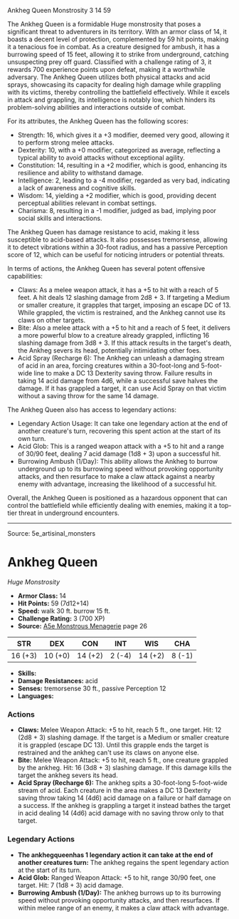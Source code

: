 <MonsterName/>Ankheg Queen</MonsterName>
<CreatureType/>Monstrosity</CreatureType>
<CR/>3</CR>
<AC/>14</AC>
<HP/>59</HP>
<summary>The Ankheg Queen is a formidable Huge monstrosity that poses a significant threat to adventurers in its territory. With an armor class of 14, it boasts a decent level of protection, complemented by 59 hit points, making it a tenacious foe in combat. As a creature designed for ambush, it has a burrowing speed of 15 feet, allowing it to strike from underground, catching unsuspecting prey off guard. Classified with a challenge rating of 3, it rewards 700 experience points upon defeat, making it a worthwhile adversary. The Ankheg Queen utilizes both physical attacks and acid sprays, showcasing its capacity for dealing high damage while grappling with its victims, thereby controlling the battlefield effectively. While it excels in attack and grappling, its intelligence is notably low, which hinders its problem-solving abilities and interactions outside of combat.</summary>

<detail>

For its attributes, the Ankheg Queen has the following scores: 

- Strength: 16, which gives it a +3 modifier, deemed very good, allowing it to perform strong melee attacks.
- Dexterity: 10, with a +0 modifier, categorized as average, reflecting a typical ability to avoid attacks without exceptional agility.
- Constitution: 14, resulting in a +2 modifier, which is good, enhancing its resilience and ability to withstand damage.
- Intelligence: 2, leading to a -4 modifier, regarded as very bad, indicating a lack of awareness and cognitive skills.
- Wisdom: 14, yielding a +2 modifier, which is good, providing decent perceptual abilities relevant in combat settings.
- Charisma: 8, resulting in a -1 modifier, judged as bad, implying poor social skills and interactions.

The Ankheg Queen has damage resistance to acid, making it less susceptible to acid-based attacks. It also possesses tremorsense, allowing it to detect vibrations within a 30-foot radius, and has a passive Perception score of 12, which can be useful for noticing intruders or potential threats.

In terms of actions, the Ankheg Queen has several potent offensive capabilities:

- Claws: As a melee weapon attack, it has a +5 to hit with a reach of 5 feet. A hit deals 12 slashing damage from 2d8 + 3. If targeting a Medium or smaller creature, it grapples that target, imposing an escape DC of 13. While grappled, the victim is restrained, and the Ankheg cannot use its claws on other targets.
- Bite: Also a melee attack with a +5 to hit and a reach of 5 feet, it delivers a more powerful blow to a creature already grappled, inflicting 16 slashing damage from 3d8 + 3. If this attack results in the target's death, the Ankheg severs its head, potentially intimidating other foes.
- Acid Spray (Recharge 6): The Ankheg can unleash a damaging stream of acid in an area, forcing creatures within a 30-foot-long and 5-foot-wide line to make a DC 13 Dexterity saving throw. Failure results in taking 14 acid damage from 4d6, while a successful save halves the damage. If it has grappled a target, it can use Acid Spray on that victim without a saving throw for the same 14 damage.

The Ankheg Queen also has access to legendary actions:

- Legendary Action Usage: It can take one legendary action at the end of another creature's turn, recovering this spent action at the start of its own turn.
- Acid Glob: This is a ranged weapon attack with a +5 to hit and a range of 30/90 feet, dealing 7 acid damage (1d8 + 3) upon a successful hit.
- Burrowing Ambush (1/Day): This ability allows the Ankheg to burrow underground up to its burrowing speed without provoking opportunity attacks, and then resurface to make a claw attack against a nearby enemy with advantage, increasing the likelihood of a successful hit.

Overall, the Ankheg Queen is positioned as a hazardous opponent that can control the battlefield while efficiently dealing with enemies, making it a top-tier threat in underground encounters.</detail>



---

Source: 5e_artisinal_monsters

# Ankheg Queen

*Huge* *Monstrosity*

- **Armor Class:** 14
- **Hit Points:** 59 (7d12+14)
- **Speed:** walk 30 ft. burrow 15 ft.
- **Challenge Rating:** 3 (700 XP)
- **Source:** [A5e Monstrous Menagerie](https://enpublishingrpg.com/products/level-up-monstrous-menagerie-a5e) page 26

| STR | DEX | CON | INT | WIS | CHA |
| --- | --- | --- | --- | --- | --- |
| 16 (+3) | 10 (+0) | 14 (+2) | 2 (-4) | 14 (+2) | 8 (-1) |

- **Skills:** 
- **Damage Resistances:** acid
- **Senses:** tremorsense 30 ft., passive Perception 12
- **Languages:** 

### Actions

- **Claws:** Melee Weapon Attack: +5 to hit, reach 5 ft., one target. Hit: 12 (2d8 + 3) slashing damage. If the target is a Medium or smaller creature  it is grappled (escape DC 13). Until this grapple ends  the target is restrained  and the ankheg can't use its claws on anyone else.
- **Bite:** Melee Weapon Attack: +5 to hit, reach 5 ft., one creature grappled by the ankheg. Hit: 16 (3d8 + 3) slashing damage. If this damage kills the target  the ankheg severs its head.
- **Acid Spray (Recharge 6):** The ankheg spits a 30-foot-long  5-foot-wide stream of acid. Each creature in the area makes a DC 13 Dexterity saving throw  taking 14 (4d6) acid damage on a failure or half damage on a success. If the ankheg is grappling a target  it instead bathes the target in acid  dealing 14 (4d6) acid damage with no saving throw only to that target.



### Legendary Actions

- **The ankhegqueenhas 1 legendary action it can take at the end of another creatures turn:** The ankheg regains the spent legendary action at the start of its turn.
- **Acid Glob:** Ranged Weapon Attack: +5 to hit, range 30/90 feet, one target. Hit: 7 (1d8 + 3) acid damage.
- **Burrowing Ambush (1/Day):** The ankheg burrows up to its burrowing speed without provoking opportunity attacks, and then resurfaces. If within melee range of an enemy, it makes a claw attack with advantage.


